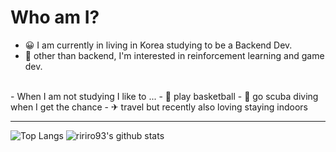 # Who am I?

- 😀 I am currently in living in Korea studying to be a Backend Dev.
- 🤖 other than backend, I'm interested in reinforcement learning and game dev.
<br>
- When I am not studying I like to ...
  - 🏀 play basketball
  - 🐳 go scuba diving when I get the chance
  - ✈ travel but recently also loving staying indoors

<hr>

![Top Langs](https://github-readme-stats.vercel.app/api/top-langs/?username=ririro93)
![ririro93's github stats](https://github-readme-stats.vercel.app/api?username=ririro93)

